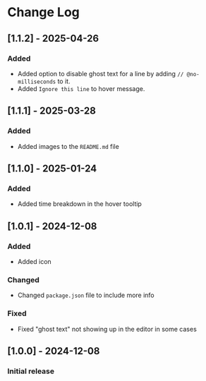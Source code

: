 # Change Log

## [1.1.2] - 2025-04-26

### Added

- Added option to disable ghost text for a line by adding `// @no-milliseconds` to it.
- Added `Ignore this line` to hover message.

## [1.1.1] - 2025-03-28

### Added

- Added images to the `README.md` file

## [1.1.0] - 2025-01-24

### Added

- Added time breakdown in the hover tooltip

## [1.0.1] - 2024-12-08

### Added

- Added icon

### Changed

- Changed `package.json` file to include more info

### Fixed

- Fixed "ghost text" not showing up in the editor in some cases

## [1.0.0] - 2024-12-08

### Initial release
